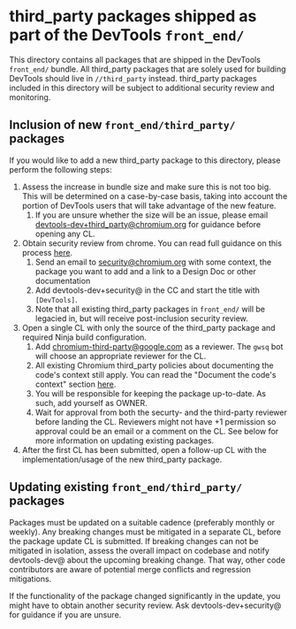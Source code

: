 # third_party packages shipped as part of the DevTools `front_end/`

This directory contains all packages that are shipped in the DevTools `front_end/` bundle.
All third_party packages that are solely used for building DevTools should live in `//third_party` instead.
third_party packages included in this directory will be subject to additional security review and monitoring.

## Inclusion of new `front_end/third_party/` packages

If you would like to add a new third_party package to this directory, please perform the following steps:

1. Assess the increase in bundle size and make sure this is not too big.
This will be determined on a case-by-case basis, taking into account the portion of DevTools users that will take advantage of the new feature.
    1. If you are unsure whether the size will be an issue, please email devtools-dev+third_party@chromium.org for guidance before opening any CL.
1. Obtain security review from chrome. You can read full guidance on this process [here](https://www.chromium.org/Home/chromium-security/security-reviews).
    1. Send an email to security@chromium.org with some context, the package you want to add and a link to a Design Doc or other documentation
    1. Add devtools-dev+security@ in the CC and start the title with `[DevTools]`.
    1. Note that all existing third_party packages in `front_end/` will be legacied in, but will receive post-inclusion security review.
1. Open a single CL with only the source of the third_party package and required Ninja build configuration.
    1. Add chromium-third-party@google.com as a reviewer. The `gwsq` bot will choose an appropriate reviewer for the CL.
    1. All existing Chromium third_party policies about documenting the code's context still apply.
    You can read the "Document the code's context" section [here](https://chromium.googlesource.com/chromium/src.git/+/main/docs/adding_to_third_party.md#document-the-code_s-context).
    1. You will be responsible for keeping the package up-to-date.
    As such, add yourself as OWNER.
    1. Wait for approval from both the securty- and the third-party reviewer before landing the CL.
    Reviewers might not have +1 permission so approval could be an email or a comment on the CL.
    See below for more information on updating existing packages.
1. After the first CL has been submitted, open a follow-up CL with the implementation/usage of the new third_party package.

## Updating existing `front_end/third_party/` packages

Packages must be updated on a suitable cadence (preferably monthly or weekly).
Any breaking changes must be mitigated in a separate CL, before the package update CL is submitted.
If breaking changes can not be mitigated in isolation, assess the overall impact on codebase and notify devtools-dev@ about the upcoming breaking change.
That way, other code contributors are aware of potential merge conflicts and regression mitigations.

If the functionality of the package changed significantly in the update, you might have to obtain another security review.
Ask devtools-dev+security@ for guidance if you are unsure.
